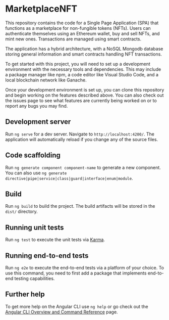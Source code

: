 # MarketplaceNFT

This repository contains the code for a Single Page Application (SPA) that functions as a marketplace for non-fungible tokens (NFTs). Users can authenticate themselves using an Ethereum wallet, buy and sell NFTs, and mint new ones. Transactions are managed using smart contracts.

The application has a hybrid architecture, with a NoSQL Mongodb database storing general information and smart contracts handling NFT transactions.

To get started with this project, you will need to set up a development environment with the necessary tools and dependencies. This may include a package manager like npm, a code editor like Visual Studio Code, and a local blockchain network like Ganache.

Once your development environment is set up, you can clone this repository and begin working on the features described above. You can also check out the issues page to see what features are currently being worked on or to report any bugs you may find.

## Development server

Run `ng serve` for a dev server. Navigate to `http://localhost:4200/`. The application will automatically reload if you change any of the source files.

## Code scaffolding

Run `ng generate component component-name` to generate a new component. You can also use `ng generate directive|pipe|service|class|guard|interface|enum|module`.

## Build

Run `ng build` to build the project. The build artifacts will be stored in the `dist/` directory.

## Running unit tests

Run `ng test` to execute the unit tests via [Karma](https://karma-runner.github.io).

## Running end-to-end tests

Run `ng e2e` to execute the end-to-end tests via a platform of your choice. To use this command, you need to first add a package that implements end-to-end testing capabilities.

## Further help

To get more help on the Angular CLI use `ng help` or go check out the [Angular CLI Overview and Command Reference](https://angular.io/cli) page.
